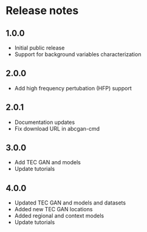 # Release notes

## 1.0.0
- Initial public release
- Support for background variables characterization

## 2.0.0
- Add high frequency pertubation (HFP) support

## 2.0.1
- Documentation updates
- Fix download URL in abcgan-cmd

## 3.0.0
- Add TEC GAN and models
- Update tutorials

## 4.0.0
- Updated TEC GAN and models and datasets
- Added new TEC GAN locations
- Added regional and context models
- Update tutorials

